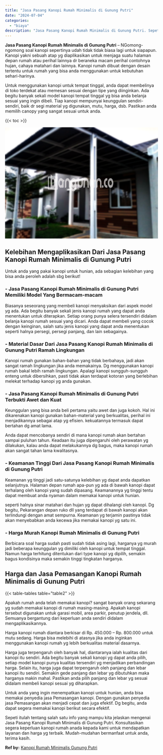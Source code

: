 ```yaml
---
title: "Jasa Pasang Kanopi Rumah Minimalis di Gunung Putri"
date: "2024-07-04"
categories: 
  - "biaya"
description: "Jasa Pasang Kanopi Rumah Minimalis di Gunung Putri. Sepeti itulah tentang salah satu info yang mampu kita jelaskan mengenai Jasa Pasang Kanopi Rumah Minimali..."
---
```


**Jasa Pasang Kanopi Rumah Minimalis di Gunung Putri** – NGomong-ngomong soal kanopi sepertinya udah tidak tidak biasa lagi untuk siapapun. Kanopi yakni sebuah atap yg diaplikasikan untuk menjaga suatu halaman depan rumah atau perihal lainnya dr beraneka macam perihal contohnya hujan, cahaya matahari dan lainnya. Kanopi rumah dibuat dengan desain tertentu untuk rumah yang bisa anda menggunakan untuk kebutuhan sehari-harinya.

Untuk menggunakan kanopi untuk tempat tinggal, anda dapat membelinya di toko terdekat atau memesan sesuai dengan tipe yang diinginkan. Ada begitu banyak sekali model kanopi tempat tinggal yg bisa anda belanja sesuai yang ingin dibeli. Tiap kanopi mempunyai keunggulan sendiri-sendiri, baik dr segi material yg digunakan, mutu, harga, dsb. Pastikan anda memilih canopy yang sangat sesuai untuk anda.

{{< toc >}}

![Jasa Pasang Kanopi Rumah Minimalis di Gunung Putri](/images/harga-kanopi-minimalis-16.png)

## Kelebihan Mengaplikasikan Dari Jasa Pasang Kanopi Rumah Minimalis di Gunung Putri

Untuk anda yang pakai kanopi untuk hunian, ada sebagian kelebihan yang bisa anda peroleh adalah sbg berikut!

### \- Jasa Pasang Kanopi Rumah Minimalis di Gunung Putri Memiliki Model Yang Bermacam-macam

Biasanya seseorang yang membeli kanopi menyaksikan dari aspek model yg ada. Ada begitu banyak sekali jenis kanopi rumah yang dapat anda menentukan untuk diterapkan. Setiap orang punya selera tersendiri didalam belanja kanopi rumah sesuai yang dicari. Anda dapat membeli yang cocok dengan keinginan, salah satu jenis kanopi yang dapat anda menentukan seperti halnya persegi, persegi panjang, dan lain sebagainya.

### \- Material Dasar Dari Jasa Pasang Kanopi Rumah Minimalis di Gunung Putri Ramah Lingkungan

Kanopi rumah gunakan bahan-bahan yang tidak berbahaya, jadi akan sangat ramah lingkungan jika anda memakainya. Dg menggunakan kanopi rumah bakal lebih ramah lingkungan. Apalagi kanopi sungguh-sungguh enteng untuk dibersihkan, pasti tidak akan terdapat kotoran yang berlebihan melekat terhadap kanopi yg anda gunakan.

### \- Jasa Pasang Kanopi Rumah Minimalis di Gunung Putri Terbukti Awet dan Kuat

Keunggulan yang bisa anda beli pertama yaitu awet dan juga kokoh. Hal ini dikarenakan kanopi gunakan bahan-material yang berkualitas, perihal ini menjadikannya sebagai atap yg efisien. kekuatannya termasuk dapat bertahan dg amat lama.

Anda dapat mencobanya sendiri di mana kanopi rumah akan bertahan sampai puluhan tahun. Keadaan itu juga dipengaruhi oleh perawatan yg dilakukan, kalau anda dapat melakukannya dg bagus, maka kanopi rumah akan sangat tahan lama kwalitasnya.

### \- Keamanan Tinggi Dari Jasa Pasang Kanopi Rumah Minimalis di Gunung Putri

Keamanan yg tinggi jadi satu-satunya kelebihan yg dapat anda dapatkan selanjutnya. Halaman depan rumah apa-pun yg ada di bawah kanopi dapat terhalang oleh kanopi yang sudah dipasang. Keamanannya yg tinggi tentu dapat membuat anda nyaman dalam memakai kanopi untuk hunian.

seperti halnya sinar matahari dan hujan yg dapat dihalangi oleh kanopi. Dg begitu, Pekarangan depan ruko dll yang terdapat di bawah kanopi akan terlindungi dengan amat sempurna. Keamanan yg terjamin pastinya tidak akan menyebabkan anda kecewa jika memakai kanopi yg satu ini.

### \- Harga Murah Kanopi Rumah Minimalis di Gunung Putri

Berbicara soal harga sudah pasti sudah tidak asing lagi, harganya yg murah jadi beberapa keunggulan yg dimiliki oleh kanopi untuk tempat tinggal. Namun harga terhitung ditentukan dari type kanopi yg dipilih, semakin bagus kondisinya maka semakin tinggi tingkatan harganya.

## Harga dan Jasa Pemasangan Kanopi Rumah Minimalis di Gunung Putri

{{< table-tables table="table2" >}}

Apakah rumah anda telah memakai kanopi? sangat banyak orang sekarang yg sudah memakai kanopi di rumah masing-masing. Apakah kanopi tersebut digunakan untuk garasi mobil, area parkir, penutup jendela, dll. Semuanya bergantung dari keperluan anda sendiri didalam mengaplikasikannya.

Harga kanopi rumah diantara berkisar di Rp. 450.000 – Rp. 800.000 untuk mutu sedang. Harga bisa melebihi di atasnya jika anda inginkan menggunakan kanopi rumah yg lebih berkualitas material dasarnya.

Harga juga terpengaruh oleh banyak hal, diantaranya ialah kualitas dari kanopi itu sendiri. Ada begitu banyak sekali kanopi yg dapat anda pilih, setiap model kanopi punya kualitas tersendiri yg menjadikan perbandingan harga. Selain itu, harga juga dapat terpengaruh oleh panjang dan lebar kanopi itu sendiri. Semakin gede panjang dan lebar yg dibutuhkan maka harganya makin mahal. Pastikan anda pilih panjang dan lebar yg sesuai didalam membeli kanopi sesuai yg diharapkan.

Untuk anda yang ingin menempatkan kanopi untuk hunian, anda bisa memakai penyedia jasa Pemasangan kanopi. Dengan gunakan penyedia jasa Pemasangan akan menjadi cepat dan juga efektif. Dg begitu, anda dapat segera memakai kanopi berikut secara efektif.

Sepeti itulah tentang salah satu info yang mampu kita jelaskan mengenai Jasa Pasang Kanopi Rumah Minimalis di Gunung Putri. Konsultasikan segera keperluan kanopi rumah anada kepada kami untuk mendapatkan layanan dan harga yg terbaik. Mudah-mudahan bermanfaat untuk anda, terima kasih.

**Ref by:**  [Kanopi Rumah Minimalis Gunung Putri](https://id.wikipedia.org/wiki/Kanopi)
